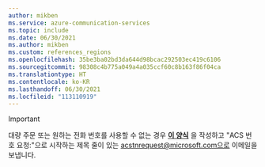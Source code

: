 ```yaml
---
author: mikben
ms.service: azure-communication-services
ms.topic: include
ms.date: 06/30/2021
ms.author: mikben
ms.custom: references_regions
ms.openlocfilehash: 35be3ba02bd3da644d98bcac292503ec419c6106
ms.sourcegitcommit: 98308c4b775a049a4a035ccf60c8b163f86f04ca
ms.translationtype: HT
ms.contentlocale: ko-KR
ms.lasthandoff: 06/30/2021
ms.locfileid: "113110919"
---
```

> [!IMPORTANT]
> 대량 주문 또는 원하는 전화 번호를 사용할 수 없는 경우 **[이 양식](https://github.com/Azure/Communication/blob/master/Forms/ACS%20-%20Bulk%20Number%20Acquisition.docx)** 을 작성하고 "ACS 번호 요청:"으로 시작하는 제목 줄이 있는 acstnrequest@microsoft.com으로 이메일을 보냅니다.

